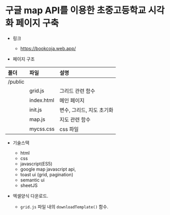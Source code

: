 # 구글 map API를 이용한 초중고등학교 시각화 페이지 구축

- 링크 
    - https://bookcoja.web.app/
    
- 페이지 구조

| 폴더 | 파일 | 설명 |
|:--------|:--------|:--------|
|/public  |  |  |
|  | grid.js | 그리드 관련 함수 |
|  | index.html | 메인 페이지 |
|  | init.js | 변수, 그리드, 지도 초기화|
|  | map.js | 지도 관련 함수 |
|  | mycss.css | css 파일 |


- 기술스택
    - html
    - css
    - javascript(ES5) 
    - google map javascript api, 
    - toast ui (grid, pagination)
    - semantic ui 
    - sheetJS

- 엑셀양식 다운로드. 
    - `grid.js` 파일 내의 `downloadTemplate()` 함수. 
